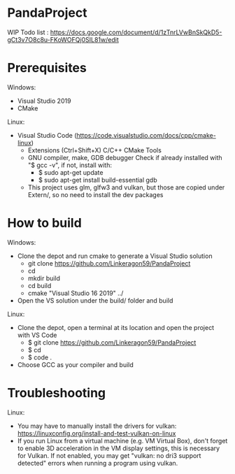 # PandaProject

WIP Todo list : https://docs.google.com/document/d/1zTnrLVwBnSkQkD5-gCt3v7O8c8u-FKoWOFQj0SIL81w/edit

# Prerequisites
Windows:
- Visual Studio 2019
- CMake

Linux:
- Visual Studio Code (https://code.visualstudio.com/docs/cpp/cmake-linux)
  - Extensions (Ctrl+Shift+X)
    C/C++
    CMake Tools
  - GNU compiler, make, GDB debugger
    Check if already installed with "$ gcc -v", if not, install with:
    - $ sudo apt-get update
    - $ sudo apt-get install build-essential gdb
  - This project uses glm, glfw3 and vulkan, but those are copied under Extern/, so no need to install the dev packages

# How to build
Windows:
- Clone the depot and run cmake to generate a Visual Studio solution
  - git clone https://github.com/Linkeragon59/PandaProject
  - cd <project-location>
  - mkdir build
  - cd build
  - cmake "Visual Studio 16 2019" ../
- Open the VS solution under the build/ folder and build

Linux:
- Clone the depot, open a terminal at its location and open the project with VS Code
  - $ git clone https://github.com/Linkeragon59/PandaProject
  - $ cd <project-location>
  - $ code .
- Choose GCC as your compiler and build

# Troubleshooting
Linux:
- You may have to manually install the drivers for vulkan: https://linuxconfig.org/install-and-test-vulkan-on-linux
- If you run Linux from a virtual machine (e.g. VM Virtual Box), don't forget to enable 3D acceleration in the VM display settings, this is necessary for Vulkan. If not enabled, you may get "vulkan: no dri3 support detected" errors when running a program using vulkan.
